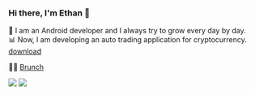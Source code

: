 ### Hi there, I'm Ethan 👋

📱  I am an Android developer and I always try to grow every day by day.  
📊  Now, I am developing an auto trading application for cryptocurrency. [download](https://play.google.com/store/apps/details?id=com.sixmultiverse.heartnumber)
 
✍🏻  [Brunch](https://brunch.co.kr/@ethanchae)

<img src="https://img.shields.io/badge/Java-007396?style=plastic&logo=Java&logoColor=white&color=red"/> <img src="https://img.shields.io/badge/Android-3DDC84?style=plastic&logo=Android&logoColor=white"/>   

<!--
-> 배지 https://shields.io/
-> 아이콘 https://simpleicons.org/
**ethanchaee/ethanchaee** is a ✨ _special_ ✨ repository because its `README.md` (this file) appears on your GitHub profile.
![header](https://capsule-render.vercel.app/api?type=slice&color=A3DCBE&height=300&section=header&text=EthanChae&fontSize=90)
Here are some ideas to get you started:

- 🔭 I’m currently working on ...
- 🌱 I’m currently learning ...
- 👯 I’m looking to collaborate on ...
- 🤔 I’m looking for help with ...
- 💬 Ask me about ...
- 📫 How to reach me: ...
- 😄 Pronouns: ...
- ⚡ Fun fact: ...
-->
